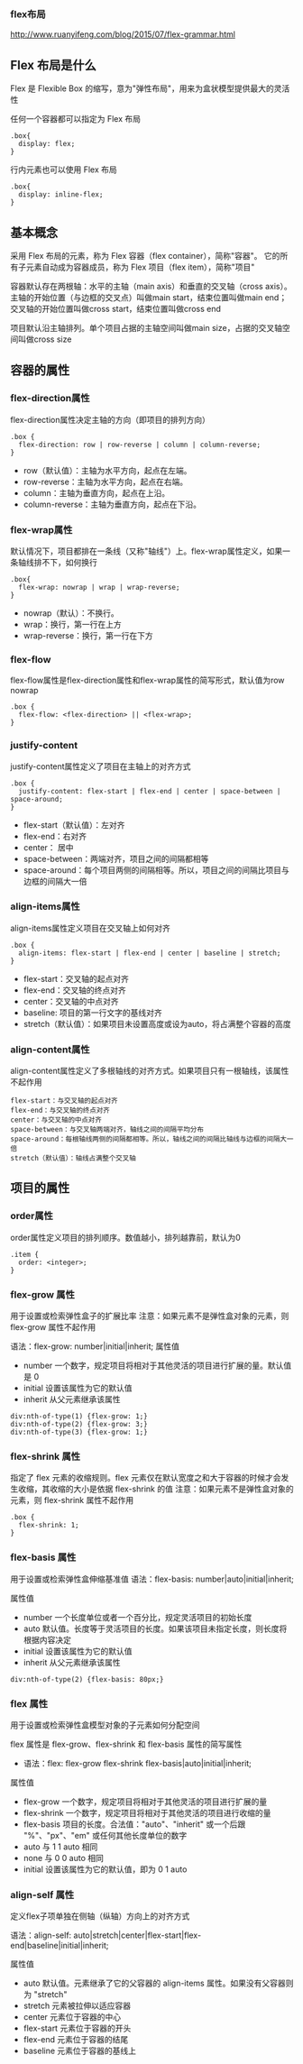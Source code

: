 ### flex布局 
http://www.ruanyifeng.com/blog/2015/07/flex-grammar.html

## Flex 布局是什么
Flex 是 Flexible Box 的缩写，意为"弹性布局"，用来为盒状模型提供最大的灵活性

任何一个容器都可以指定为 Flex 布局
````
.box{
  display: flex;
}
````
行内元素也可以使用 Flex 布局
````
.box{
  display: inline-flex;
}
````

## 基本概念

采用 Flex 布局的元素，称为 Flex 容器（flex container），简称"容器"。
它的所有子元素自动成为容器成员，称为 Flex 项目（flex item），简称"项目"

容器默认存在两根轴：水平的主轴（main axis）和垂直的交叉轴（cross axis）。
主轴的开始位置（与边框的交叉点）叫做main start，结束位置叫做main end；交叉轴的开始位置叫做cross start，结束位置叫做cross end

项目默认沿主轴排列。单个项目占据的主轴空间叫做main size，占据的交叉轴空间叫做cross size

## 容器的属性

### flex-direction属性

flex-direction属性决定主轴的方向（即项目的排列方向）
````
.box {
  flex-direction: row | row-reverse | column | column-reverse;
}
````
- row（默认值）：主轴为水平方向，起点在左端。
- row-reverse：主轴为水平方向，起点在右端。
- column：主轴为垂直方向，起点在上沿。
- column-reverse：主轴为垂直方向，起点在下沿。

### flex-wrap属性

默认情况下，项目都排在一条线（又称"轴线"）上。flex-wrap属性定义，如果一条轴线排不下，如何换行
````
.box{
  flex-wrap: nowrap | wrap | wrap-reverse;
}
````
- nowrap（默认）：不换行。
- wrap：换行，第一行在上方
- wrap-reverse：换行，第一行在下方

### flex-flow
flex-flow属性是flex-direction属性和flex-wrap属性的简写形式，默认值为row nowrap
````
.box {
  flex-flow: <flex-direction> || <flex-wrap>;
}
````

### justify-content

justify-content属性定义了项目在主轴上的对齐方式
````
.box {
  justify-content: flex-start | flex-end | center | space-between | space-around;
}
````

- flex-start（默认值）：左对齐
- flex-end：右对齐
- center： 居中
- space-between：两端对齐，项目之间的间隔都相等
- space-around：每个项目两侧的间隔相等。所以，项目之间的间隔比项目与边框的间隔大一倍

### align-items属性

align-items属性定义项目在交叉轴上如何对齐
````
.box {
  align-items: flex-start | flex-end | center | baseline | stretch;
}
````
- flex-start：交叉轴的起点对齐
- flex-end：交叉轴的终点对齐
- center：交叉轴的中点对齐
- baseline: 项目的第一行文字的基线对齐
- stretch（默认值）：如果项目未设置高度或设为auto，将占满整个容器的高度

### align-content属性
align-content属性定义了多根轴线的对齐方式。如果项目只有一根轴线，该属性不起作用
````
flex-start：与交叉轴的起点对齐
flex-end：与交叉轴的终点对齐
center：与交叉轴的中点对齐
space-between：与交叉轴两端对齐，轴线之间的间隔平均分布
space-around：每根轴线两侧的间隔都相等。所以，轴线之间的间隔比轴线与边框的间隔大一倍
stretch（默认值）：轴线占满整个交叉轴
````

## 项目的属性

### order属性

order属性定义项目的排列顺序。数值越小，排列越靠前，默认为0
````
.item {
  order: <integer>;
}
````

### flex-grow 属性
用于设置或检索弹性盒子的扩展比率
注意：如果元素不是弹性盒对象的元素，则 flex-grow 属性不起作用

语法：flex-grow: number|initial|inherit;
属性值
+ number 一个数字，规定项目将相对于其他灵活的项目进行扩展的量。默认值是 0
+ initial 设置该属性为它的默认值
+ inherit 从父元素继承该属性
````
div:nth-of-type(1) {flex-grow: 1;}
div:nth-of-type(2) {flex-grow: 3;}
div:nth-of-type(3) {flex-grow: 1;}
````
### flex-shrink 属性
指定了 flex 元素的收缩规则。flex 元素仅在默认宽度之和大于容器的时候才会发生收缩，其收缩的大小是依据 flex-shrink 的值
注意：如果元素不是弹性盒对象的元素，则 flex-shrink 属性不起作用
````
.box { 
  flex-shrink: 1;
}
````

### flex-basis 属性
用于设置或检索弹性盒伸缩基准值
语法：flex-basis: number|auto|initial|inherit;

属性值
- number 一个长度单位或者一个百分比，规定灵活项目的初始长度
- auto 默认值。长度等于灵活项目的长度。如果该项目未指定长度，则长度将根据内容决定
- initial 设置该属性为它的默认值
- inherit 从父元素继承该属性
````
div:nth-of-type(2) {flex-basis: 80px;}
````
### flex 属性
用于设置或检索弹性盒模型对象的子元素如何分配空间

flex 属性是 flex-grow、flex-shrink 和 flex-basis 属性的简写属性
- 语法：flex: flex-grow flex-shrink flex-basis|auto|initial|inherit;

属性值
+ flex-grow 一个数字，规定项目将相对于其他灵活的项目进行扩展的量
+ flex-shrink 一个数字，规定项目将相对于其他灵活的项目进行收缩的量
+ flex-basis 项目的长度。合法值："auto"、"inherit" 或一个后跟 "%"、"px"、"em" 或任何其他长度单位的数字
+ auto 与 1 1 auto 相同
+ none 与 0 0 auto 相同
+ initial 设置该属性为它的默认值，即为 0 1 auto

### align-self 属性
定义flex子项单独在侧轴（纵轴）方向上的对齐方式

语法：align-self: auto|stretch|center|flex-start|flex-end|baseline|initial|inherit;

属性值
- auto 默认值。元素继承了它的父容器的 align-items 属性。如果没有父容器则为 "stretch"
- stretch 元素被拉伸以适应容器
- center 元素位于容器的中心
- flex-start 元素位于容器的开头
- flex-end 元素位于容器的结尾
- baseline 元素位于容器的基线上